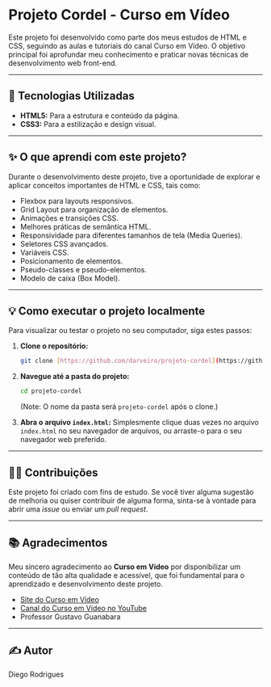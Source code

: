 # Projeto Cordel - Curso em Vídeo

Este projeto foi desenvolvido como parte dos meus estudos de HTML e CSS, seguindo as aulas e tutoriais do canal Curso em Vídeo. O objetivo principal foi aprofundar meu conhecimento e praticar novas técnicas de desenvolvimento web front-end.

---

## 🚀 Tecnologias Utilizadas

* **HTML5:** Para a estrutura e conteúdo da página.
* **CSS3:** Para a estilização e design visual.

---

## ✨ O que aprendi com este projeto?

Durante o desenvolvimento deste projeto, tive a oportunidade de explorar e aplicar conceitos importantes de HTML e CSS, tais como:

* Flexbox para layouts responsivos.
* Grid Layout para organização de elementos.
* Animações e transições CSS.
* Melhores práticas de semântica HTML.
* Responsividade para diferentes tamanhos de tela (Media Queries).
* Seletores CSS avançados.
* Variáveis CSS.
* Posicionamento de elementos.
* Pseudo-classes e pseudo-elementos.
* Modelo de caixa (Box Model).

---

## 💡 Como executar o projeto localmente

Para visualizar ou testar o projeto no seu computador, siga estes passos:

1.  **Clone o repositório:**
    ```bash
    git clone [https://github.com/darveiro/projeto-cordel](https://github.com/darveiro/projeto-cordel)
    ```

2.  **Navegue até a pasta do projeto:**
    ```bash
    cd projeto-cordel
    ```
    (Note: O nome da pasta será `projeto-cordel` após o clone.)

3.  **Abra o arquivo `index.html`:**
    Simplesmente clique duas vezes no arquivo `index.html` no seu navegador de arquivos, ou arraste-o para o seu navegador web preferido.

---

## 👨‍💻 Contribuições

Este projeto foi criado com fins de estudo. Se você tiver alguma sugestão de melhoria ou quiser contribuir de alguma forma, sinta-se à vontade para abrir uma *issue* ou enviar um *pull request*.

---

## 📚 Agradecimentos

Meu sincero agradecimento ao **Curso em Vídeo** por disponibilizar um conteúdo de tão alta qualidade e acessível, que foi fundamental para o aprendizado e desenvolvimento deste projeto.

* [Site do Curso em Vídeo](https://www.cursoemvideo.com/)
* [Canal do Curso em Vídeo no YouTube](https://www.youtube.com/cursoemvideo)
* Professor Gustavo Guanabara

---

## ✍️ Autor

Diego Rodrigues
